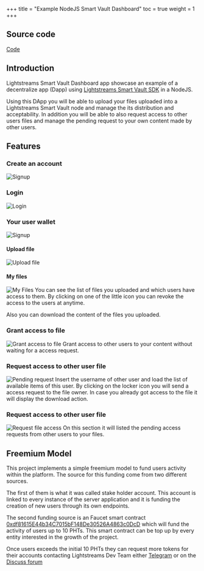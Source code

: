 +++
title = "Example NodeJS Smart Vault Dashboard"
toc = true
weight = 1
+++

## Source code

[Code](https://github.com/lightstreams-network/example-nodejs)

## Introduction

Lightstreams Smart Vault Dashboard app showcase an example of a decentralize app (Dapp)
using [Lightstreams Smart Vault SDK](https://docs.lightstreams.network/getting-started/quick-start/)
in a NodeJS.

Using this DApp you will be able to upload your files uploaded into a Lightstreams Smart Vault
node and manage the its distribution and acceptability. In addition you will be able
to also request access to other users files and manage the pending request to your own content made by
other users.

## Features

### Create an account

![Signup](/img/nodejs/imgs/signup.png?raw=true)

### Login

![Login](/img/nodejs/login.png?raw=true)

### Your user wallet

![Signup](/img/nodejs/wallet.png?raw=true)

#### Upload file

![Upload file](/img/nodejs/upload_file.png?raw=true)

#### My files

![My Files](/img/nodejs/my_files.png?raw=true)
You can see the list of files you uploaded and which users have access to them. By clicking
on one of the little icon you can revoke the access to the users at anytime.

Also you can download the content of the files you uploaded.

### Grant access to file
![Grant access to file](/img/nodejs/grant_access.png?raw=true)
Grant access to other users to your content without waiting for a access request.

### Request access to other user file
![Pending request](/img/nodejs/pending_requests.png?raw=true)
Insert the username of other user and load the list of available items of this user.
By clicking on the locker icon you will send a access request to the file owner. In case
you already got access to the file it will display the download action.

### Request access to other user file
![Request file access](/img/nodejs/request_file_access.png?raw=true)
On this section it will listed the pending access requests from other users to your files.


## Freemium Model

This project implements a simple freemium model to fund users activity within the
platform. The source for this funding come from two different sources.

The first of them is what it was called stake holder account. This account
 is linked to every instance of the server application and it is funding the creation
 of new users through its own endpoints.

 The second funding source is an Faucet smart contract [0xdf81615E44b34C7015bF148De30526A4863c0DcD](https://explorer.sirius.lightstreams.io/addr/0xdf81615e44b34c7015bf148de30526a4863c0dcd) which will fund
 the activity of users up to 10 PHTs. This smart contract can be top up by every entity
 interested in the growth of the project.

Once users exceeds the initial 10 PHTs they can request more tokens for their accounts contacting Lightstreams Dev Team
either [Telegram](https://t.me/LightstreamsDevelopers) or on the [Discuss forum](https://discuss.lightstreams.network/c/dev)






